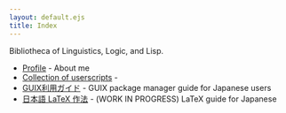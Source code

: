 ```yaml
---
layout: default.ejs
title: Index
---
```


Bibliotheca of Linguistics, Logic, and Lisp.

- [Profile](/profile/) - About me
- [Collection of userscripts](/userscript/) - 
- [GUIX利用ガイド](/guix_ja/) - GUIX package manager guide for Japanese users
- [日本語 LaTeX 作法](/latex_ja/) - (WORK IN PROGRESS) LaTeX guide for Japanese